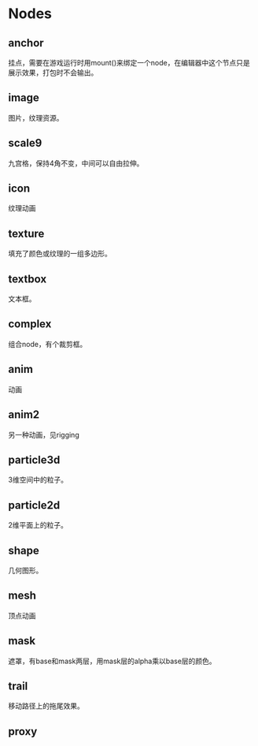 # Nodes

## anchor

挂点，需要在游戏运行时用mount()来绑定一个node，在编辑器中这个节点只是展示效果，打包时不会输出。

## image

图片，纹理资源。

## scale9

九宫格，保持4角不变，中间可以自由拉伸。

## icon

纹理动画

## texture

填充了颜色或纹理的一组多边形。

## textbox

文本框。

## complex

组合node，有个裁剪框。

## anim

动画

## anim2

另一种动画，见rigging

## particle3d

3维空间中的粒子。

## particle2d

2维平面上的粒子。

## shape

几何图形。

## mesh

顶点动画

## mask

遮罩，有base和mask两层，用mask层的alpha乘以base层的颜色。

## trail

移动路径上的拖尾效果。

## proxy
